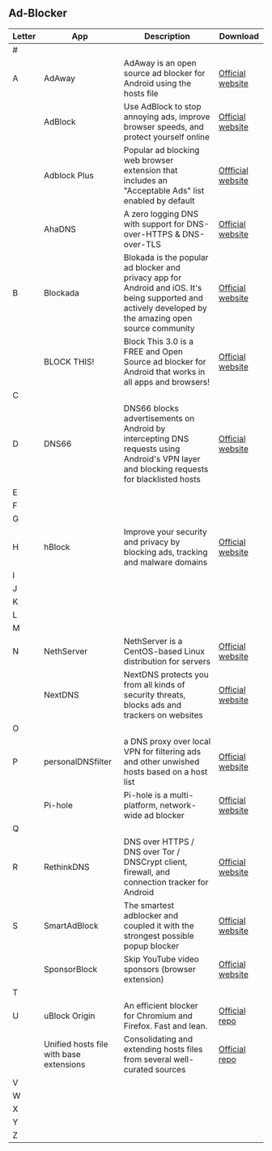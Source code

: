 ## Ad-Blocker
| Letter | App | Description | Download |
| --- | --- | --- | --- |
| # | | | |
| A |AdAway |AdAway is an open source ad blocker for Android using the hosts file|[Official website](https://adaway.org/)|
|   |AdBlock|Use AdBlock to stop annoying ads, improve browser speeds, and protect yourself online|[Official website](https://getadblock.com/)|
|   | Adblock Plus |Popular ad blocking web browser extension that includes an "Acceptable Ads" list enabled by default | [Offficial website](https://adblockplus.org/) |
|   |AhaDNS|A zero logging DNS with support for DNS-over-HTTPS & DNS-over-TLS|[Official website](https://ahadns.com/)|
| B |Blockada |Blokada is the popular ad blocker and privacy app for Android and iOS. It's being supported and actively developed by the amazing open source community| [Official website](https://blokada.org/)|
|   |BLOCK THIS!|Block This 3.0 is a FREE and Open Source ad blocker for Android that works in all apps and browsers!|[Official website](https://block-this.com/)|
| C | | | |
| D | DNS66 |DNS66 blocks advertisements on Android by intercepting DNS requests using Android's VPN layer and blocking requests for blacklisted hosts |[Official website](https://jak-linux.org/projects/dns66/) |
| E | | | |
| F | | | |
| G | | | |
| H |hBlock |Improve your security and privacy by blocking ads, tracking and malware domains |[Official website](https://hblock.molinero.dev/) |
| I | | | |
| J | | | |
| K | | | |
| L | | | |
| M | | | |
| N |NethServer|NethServer is a CentOS-based Linux distribution for servers|[Official website](http://www.nethserver.org/)|
|   |NextDNS |NextDNS protects you from all kinds of security threats, blocks ads and trackers on websites |[Official website](https://nextdns.io/) |
| O | | | |
| P | personalDNSfilter|a DNS proxy over local VPN for filtering ads and other unwished hosts based on a host list |[Official website](https://www.zenz-solutions.de/personaldnsfilter/)|
|   |Pi-hole | Pi-hole is a multi-platform, network-wide ad blocker|[Official website](https://pi-hole.net/) |
| Q | | | |
| R |RethinkDNS |DNS over HTTPS / DNS over Tor / DNSCrypt client, firewall, and connection tracker for Android |[Official website](https://rethinkdns.com/) |
| S |SmartAdBlock|The smartest adblocker and coupled it with the strongest possible popup blocker|[Official website](https://www.smartadblock.co.uk/)|
|   |SponsorBlock |Skip YouTube video sponsors (browser extension) |[Official website](https://sponsor.ajay.app/) |
| T | | | |
| U |uBlock Origin |An efficient blocker for Chromium and Firefox. Fast and lean. |[Official repo](https://github.com/gorhill/uBlock) |
|   |Unified hosts file with base extensions|Consolidating and extending hosts files from several well-curated sources|[Official repo](https://github.com/StevenBlack/hosts)|
| V | | | |
| W | | | |
| X | | | |
| Y | | | |
| Z | | | |